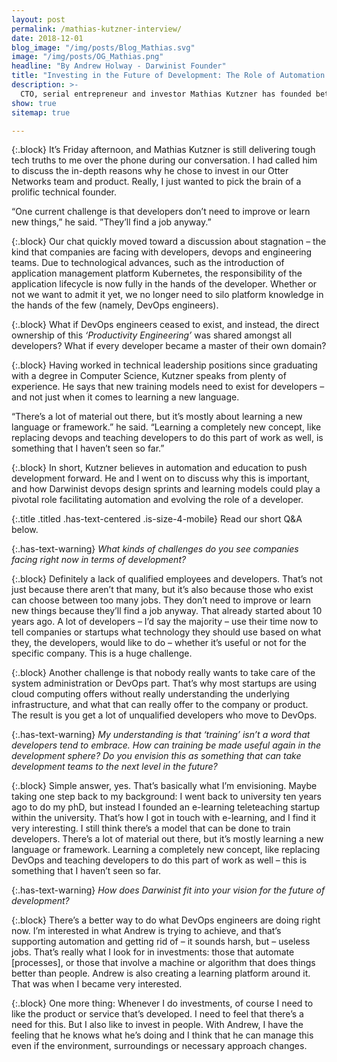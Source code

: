 ```yaml
---
layout: post
permalink: /mathias-kutzner-interview/
date: 2018-12-01
blog_image: "/img/posts/Blog_Mathias.svg"
image: "/img/posts/OG_Mathias.png"
headline: "By Andrew Holway - Darwinist Founder"
title: "Investing in the Future of Development: The Role of Automation and Education"
description: >-
  CTO, serial entrepreneur and investor Mathias Kutzner has founded between 25 and 30 startups, but he gave up his entrepreneurial role 2 years ago to support growing companies with a focus on automation. Here’s why he believes in the perfect storm of algorithms and training to push development forward.
show: true
sitemap: true

---
```


{:.block}
It’s Friday afternoon, and Mathias Kutzner is still delivering tough tech truths to me over the phone during our conversation. I had called him to discuss the in-depth reasons why he chose to invest in our Otter Networks team and product. Really, I just wanted to pick the brain of a prolific technical founder.

<p class="box has-background-dark">“One current challenge is that developers don’t need to improve or learn new things,” he said. ”They’ll find a job anyway.”</p>

{:.block}
Our chat quickly moved toward a discussion about stagnation – the kind that companies are facing with developers, devops and engineering teams. Due to technological advances, such as the introduction of application management platform Kubernetes, the responsibility of the application lifecycle is now fully in the hands of the developer. Whether or not we want to admit it yet, we no longer need to silo platform knowledge in the hands of the few (namely, DevOps engineers).

{:.block}
What if DevOps engineers ceased to exist, and instead, the direct ownership of this _‘Productivity Engineering’_ was shared amongst all developers? What if every developer became a master of their own domain?

{:.block}
Having worked in technical leadership positions since graduating with a degree in Computer Science, Kutzner speaks from plenty of experience. He says that new training models need to exist for developers – and not just when it comes to learning a new language.

<p class="box has-background-dark">“There’s a lot of material out there, but it’s mostly about learning a new language or framework.” he said. “Learning a completely new concept, like replacing devops and teaching developers to do this part of work as well, is something that I haven’t seen so far.”</p>

{:.block}
In short, Kutzner believes in automation and education to push development forward. He and I went on to discuss why this is important, and how Darwinist devops design sprints and learning models could play a pivotal role facilitating automation and evolving the role of a developer.

{:.title .titled .has-text-centered .is-size-4-mobile}
Read our short Q&A below.

{:.has-text-warning}
_What kinds of challenges do you see companies facing right now in terms of development?_

{:.block}
Definitely a lack of qualified employees and developers. That’s not just because there aren’t that many, but it’s also because those who exist can choose between too many jobs. They don’t need to improve or learn new things because they’ll find a job anyway. That already started about 10 years ago. A lot of developers – I’d say the majority – use their time now to tell companies or startups what technology they should use based on what they, the developers, would like to do – whether it’s useful or not for the specific company. This is a huge challenge.

{:.block}
Another challenge is that nobody really wants to take care of the system administration or DevOps part. That’s why most startups are using cloud computing offers without really understanding the underlying infrastructure, and what that can really offer to the company or product. The result is you get a lot of unqualified developers who move to DevOps.

{:.has-text-warning}
_My understanding is that ‘training’ isn’t a word that developers tend to embrace. How can training be made useful again in  the development sphere? Do you envision this as something that can take development teams to the next level in the future?_

{:.block}
Simple answer, yes. That’s basically what I’m envisioning. Maybe taking one step back to my background: I went back to university ten years ago to do my phD, but instead I founded an e-learning teleteaching startup within the university. That’s how I got in touch with e-learning, and I find it very interesting. I still think there’s a model that can be done to train developers. There’s a lot of material out there, but it’s mostly learning a new language or framework. Learning a completely new concept, like replacing DevOps and teaching developers to do this part of work as well – this is something that I haven’t seen so far.

{:.has-text-warning}
 _How does Darwinist fit into your vision for the future of development?_

{:.block}
There’s a better way to do what DevOps engineers are doing right now. I’m interested in what Andrew is trying to achieve, and that’s supporting automation and getting rid of – it sounds harsh, but – useless jobs. That’s really what I look for in investments: those that automate [processes], or those that involve a machine or algorithm that does things better than people. Andrew is also creating a learning platform around it. That was when I became very interested.

{:.block}
One more thing: Whenever I do investments, of course I need to like the product or service that’s developed. I need to feel that there’s a need for this. But I also like to invest in people. With Andrew, I have the feeling that he knows what he’s doing and I think that he can manage this even if the environment, surroundings or necessary approach changes.

